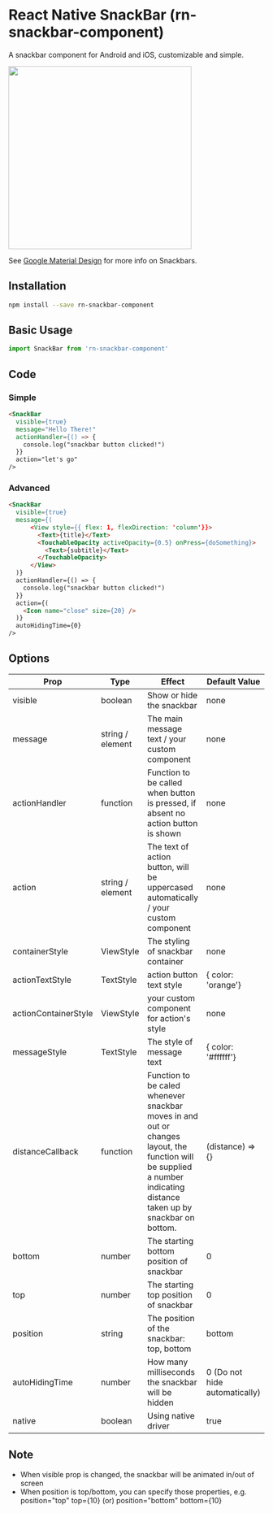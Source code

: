 # React Native SnackBar (rn-snackbar-component)
A snackbar component for Android and iOS, customizable and simple.

<img src="https://i.imgur.com/UHiSUTe.jpg" width=360 />

See [Google Material Design](https://material.io/guidelines/components/snackbars-toasts.html) for more info on Snackbars.

## Installation

```sh
npm install --save rn-snackbar-component
```

## Basic Usage

```javascript
import SnackBar from 'rn-snackbar-component'
```

## Code

### Simple

```html
<SnackBar
  visible={true}
  message="Hello There!"
  actionHandler={() => {
    console.log("snackbar button clicked!")
  }}
  action="let's go"
/>
```

### Advanced
```html
<SnackBar
  visible={true}
  message={(
      <View style={{ flex: 1, flexDirection: 'column'}}>
        <Text>{title}</Text>
        <TouchableOpacity activeOpacity={0.5} onPress={doSomething}>
          <Text>{subtitle}</Text>
        </TouchableOpacity>
      </View>
  )}
  actionHandler={() => {
    console.log("snackbar button clicked!")
  }}
  action={(
    <Icon name="close" size={20} />
  )}
  autoHidingTime={0}
/>
```

## Options
| Prop        | Type           | Effect  | Default Value |
| ------------- |-------------| -----| -----|
| visible | boolean | Show or hide the snackbar | none |
| message | string / element | The main message text / your custom component | none |
| actionHandler | function | Function to be called when button is pressed, if absent no action button is shown | none |
| action | string / element | The text of action button, will be uppercased automatically / your custom component | none |
| containerStyle | ViewStyle | The styling of snackbar container | none |
| actionTextStyle | TextStyle | action button text style | { color: 'orange'} |
| actionContainerStyle | ViewStyle | your custom component for action's style | none |
| messageStyle | TextStyle | The style of message text | { color: '#ffffff'} |
| distanceCallback | function | Function to be caled whenever snackbar moves in and out or changes layout, the function will be supplied a number indicating distance taken up by snackbar on bottom. | (distance) => {} |
| bottom | number | The starting bottom position of snackbar | 0 |
| top | number | The starting top position of snackbar | 0 |
| position | string | The position of the snackbar: top, bottom | bottom |
| autoHidingTime | number | How many milliseconds the snackbar will be hidden | 0 (Do not hide automatically) |
| native | boolean | Using native driver | true |

## Note

* When visible prop is changed, the snackbar will be animated in/out of screen
* When position is top/bottom, you can specify those properties, e.g.
  position="top" top={10} (or) position="bottom" bottom={10}
